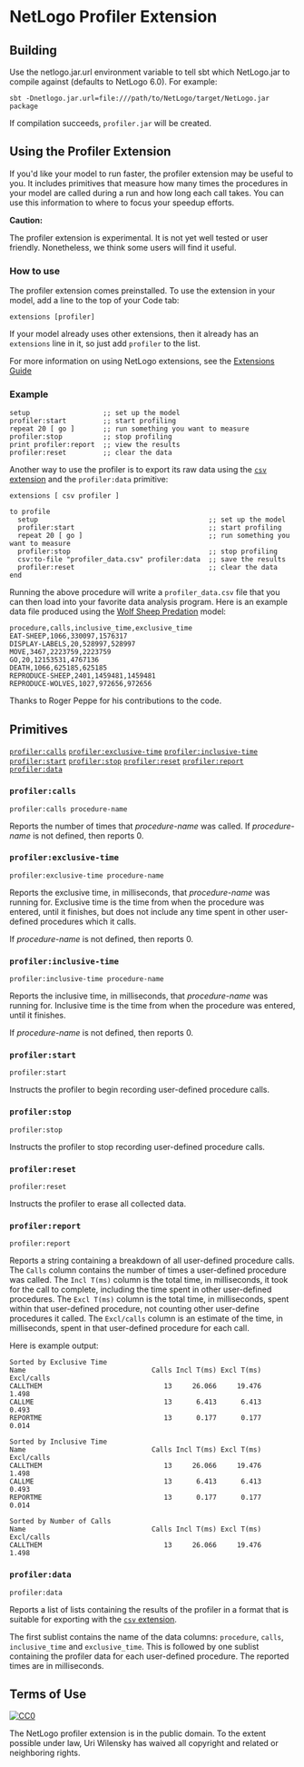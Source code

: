 
# NetLogo Profiler Extension

## Building

Use the netlogo.jar.url environment variable to tell sbt which NetLogo.jar to compile against (defaults to NetLogo 6.0). For example:

    sbt -Dnetlogo.jar.url=file:///path/to/NetLogo/target/NetLogo.jar package

If compilation succeeds, `profiler.jar` will be created.

## Using the Profiler Extension

If you'd like your model to run faster, the profiler extension
may be useful to you. It includes primitives that measure how many
times the procedures in your model are called during a run and how
long each call takes. You can use this information to where to focus
your speedup efforts.

**Caution:**

The profiler extension is experimental. It is not yet well tested or
user friendly. Nonetheless, we think some users will find it useful.

### How to use

The profiler extension comes preinstalled. To use the extension in
your model, add a line to the top of your Code tab:

```NetLogo
extensions [profiler]
```

If your model already uses other extensions, then it already has an
`extensions` line in it, so just add `profiler` to the list.

For more information on using NetLogo extensions,
see the [Extensions Guide](http://ccl.northwestern.edu/netlogo/docs/extensions.html)

### Example

```NetLogo
setup                  ;; set up the model
profiler:start         ;; start profiling
repeat 20 [ go ]       ;; run something you want to measure
profiler:stop          ;; stop profiling
print profiler:report  ;; view the results
profiler:reset         ;; clear the data
```

Another way to use the profiler is to export its raw data using
the [`csv` extension](https://ccl.northwestern.edu/netlogo/docs/csv.html)
and the `profiler:data` primitive:

```NetLogo
extensions [ csv profiler ]

to profile
  setup                                          ;; set up the model
  profiler:start                                 ;; start profiling
  repeat 20 [ go ]                               ;; run something you want to measure
  profiler:stop                                  ;; stop profiling
  csv:to-file "profiler_data.csv" profiler:data  ;; save the results
  profiler:reset                                 ;; clear the data  
end
```

Running the above procedure will write a `profiler_data.csv` file that you can then load into your
favorite data analysis program. Here is an example data file produced using
the [Wolf Sheep Predation](https://ccl.northwestern.edu/netlogo/models/WolfSheepPredation) model:

```CSV
procedure,calls,inclusive_time,exclusive_time
EAT-SHEEP,1066,330097,1576317
DISPLAY-LABELS,20,528997,528997
MOVE,3467,2223759,2223759
GO,20,12153531,4767136
DEATH,1066,625185,625185
REPRODUCE-SHEEP,2401,1459481,1459481
REPRODUCE-WOLVES,1027,972656,972656
```

Thanks to Roger Peppe for his contributions to the code.


## Primitives

[`profiler:calls`](#profilercalls)
[`profiler:exclusive-time`](#profilerexclusive-time)
[`profiler:inclusive-time`](#profilerinclusive-time)
[`profiler:start`](#profilerstart)
[`profiler:stop`](#profilerstop)
[`profiler:reset`](#profilerreset)
[`profiler:report`](#profilerreport)
[`profiler:data`](#profilerdata)


### `profiler:calls`

```NetLogo
profiler:calls procedure-name
```


Reports the number of times that *procedure-name* was called. If
*procedure-name* is not defined, then reports 0.



### `profiler:exclusive-time`

```NetLogo
profiler:exclusive-time procedure-name
```


Reports the exclusive time, in milliseconds, that
*procedure-name* was running for. Exclusive time is the time
from when the procedure was entered, until it finishes, but does not
include any time spent in other user-defined procedures which it
calls.

If *procedure-name* is not defined, then reports 0.



### `profiler:inclusive-time`

```NetLogo
profiler:inclusive-time procedure-name
```


Reports the inclusive time, in milliseconds, that
*procedure-name* was running for. Inclusive time is the time
from when the procedure was entered, until it finishes.

If *procedure-name* is not defined, then reports 0.



### `profiler:start`

```NetLogo
profiler:start
```

Instructs the profiler to begin recording user-defined procedure calls.


### `profiler:stop`

```NetLogo
profiler:stop
```

Instructs the profiler to stop recording user-defined procedure calls.


### `profiler:reset`

```NetLogo
profiler:reset
```

Instructs the profiler to erase all collected data.


### `profiler:report`

```NetLogo
profiler:report
```


Reports a string containing a breakdown of all user-defined procedure
calls. The `Calls` column contains the number of times a
user-defined procedure was called. The `Incl T(ms)` column
is the total time, in milliseconds, it took for the call to complete,
including the time spent in other user-defined procedures. The
`Excl T(ms)` column is the total time, in milliseconds,
spent within that user-defined procedure, not counting other
user-define procedures it called. The <code>Excl/calls</code> column
is an estimate of the time, in milliseconds, spent in that
user-defined procedure for each call.

Here is example output:

```
Sorted by Exclusive Time
Name                               Calls Incl T(ms) Excl T(ms) Excl/calls
CALLTHEM                              13     26.066     19.476      1.498
CALLME                                13      6.413      6.413      0.493
REPORTME                              13      0.177      0.177      0.014

Sorted by Inclusive Time
Name                               Calls Incl T(ms) Excl T(ms) Excl/calls
CALLTHEM                              13     26.066     19.476      1.498
CALLME                                13      6.413      6.413      0.493
REPORTME                              13      0.177      0.177      0.014

Sorted by Number of Calls
Name                               Calls Incl T(ms) Excl T(ms) Excl/calls
CALLTHEM                              13     26.066     19.476      1.498
```



### `profiler:data`

```NetLogo
profiler:data
```


Reports a list of lists containing the results of the profiler in a format that is suitable
for exporting with the [`csv` extension](https://ccl.northwestern.edu/netlogo/docs/csv.html).

The first sublist contains the name of the data columns: `procedure`, `calls`, `inclusive_time` and
`exclusive_time`. This is followed by one sublist containing the profiler data for each user-defined
procedure. The reported times are in milliseconds.



## Terms of Use

[![CC0](http://i.creativecommons.org/p/zero/1.0/88x31.png)](http://creativecommons.org/publicdomain/zero/1.0/)

The NetLogo profiler extension is in the public domain.  To the extent possible under law, Uri Wilensky has waived all copyright and related or neighboring rights.
